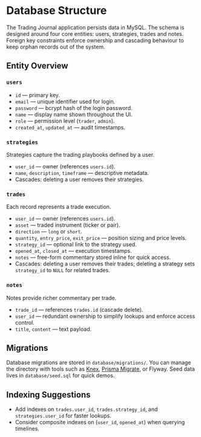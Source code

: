 # Database Structure

The Trading Journal application persists data in MySQL. The schema is designed around four core entities: users, strategies, trades and notes. Foreign key constraints enforce ownership and cascading behaviour to keep orphan records out of the system.

## Entity Overview

### `users`
- `id` — primary key.
- `email` — unique identifier used for login.
- `password` — bcrypt hash of the login password.
- `name` — display name shown throughout the UI.
- `role` — permission level (`trader`, `admin`).
- `created_at`, `updated_at` — audit timestamps.

### `strategies`
Strategies capture the trading playbooks defined by a user.

- `user_id` — owner (references `users.id`).
- `name`, `description`, `timeframe` — descriptive metadata.
- Cascades: deleting a user removes their strategies.

### `trades`
Each record represents a trade execution.

- `user_id` — owner (references `users.id`).
- `asset` — traded instrument (ticker or pair).
- `direction` — `long` or `short`.
- `quantity`, `entry_price`, `exit_price` — position sizing and price levels.
- `strategy_id` — optional link to the strategy used.
- `opened_at`, `closed_at` — execution timestamps.
- `notes` — free-form commentary stored inline for quick access.
- Cascades: deleting a user removes their trades; deleting a strategy sets `strategy_id` to `NULL` for related trades.

### `notes`
Notes provide richer commentary per trade.

- `trade_id` — references `trades.id` (cascade delete).
- `user_id` — redundant ownership to simplify lookups and enforce access control.
- `title`, `content` — text payload.

## Migrations

Database migrations are stored in `database/migrations/`. You can manage the directory with tools such as [Knex](https://knexjs.org/), [Prisma Migrate](https://www.prisma.io/), or Flyway. Seed data lives in `database/seed.sql` for quick demos.

## Indexing Suggestions

- Add indexes on `trades.user_id`, `trades.strategy_id`, and `strategies.user_id` for faster lookups.
- Consider composite indexes on (`user_id`, `opened_at`) when querying timelines.
